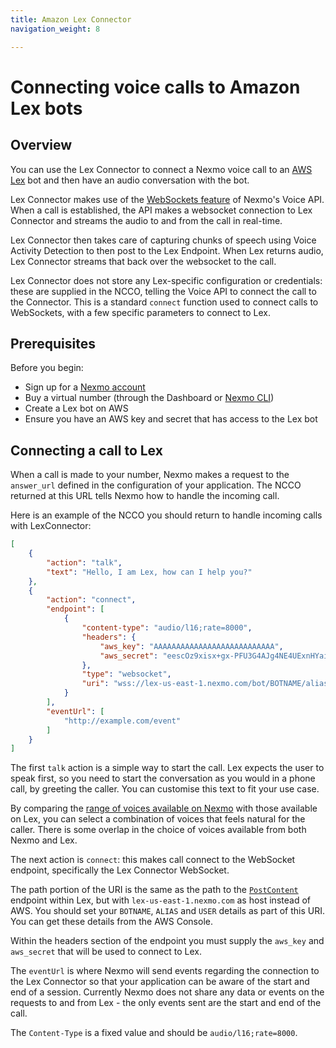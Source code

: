 ```yaml
---
title: Amazon Lex Connector
navigation_weight: 8

---
```


# Connecting voice calls to Amazon Lex bots

## Overview

You can use the Lex Connector to connect a Nexmo voice call to an [AWS
Lex](https://aws.amazon.com/lex/) bot and then have an audio
conversation with the bot.

Lex Connector makes use of the [WebSockets
feature](/concepts/guides/websockets) of Nexmo's Voice API. When a
call is established, the API makes a websocket connection to Lex
Connector and streams the audio to and from the call in real-time.

Lex Connector then takes care of capturing chunks of speech using
Voice Activity Detection to then post to the Lex Endpoint. When Lex
returns audio, Lex Connector streams that back over the websocket to
the call.

Lex Connector does not store any Lex-specific configuration or
credentials: these are supplied in the NCCO, telling the Voice API to
connect the call to the Connector. This is a standard `connect`
function used to connect calls to WebSockets, with a few specific
parameters to connect to Lex.

## Prerequisites

Before you begin:

* Sign up for a [Nexmo account](https://dashboard.nexmo.com/signup)
* Buy a virtual number (through the Dashboard or [Nexmo CLI](https://github.com/nexmo/nexmo-cli))
* Create a Lex bot on AWS
* Ensure you have an AWS key and secret that has access to the Lex bot


## Connecting a call to Lex 

When a call is made to your number, Nexmo makes a request to the `answer_url` defined in the configuration of your application. The NCCO returned at this URL tells Nexmo how to handle the incoming call.

Here is an example of the NCCO you should return to handle incoming calls with LexConnector:

```json
[
    {
        "action": "talk",
        "text": "Hello, I am Lex, how can I help you?"
    },
    {
        "action": "connect",
        "endpoint": [
            {
                "content-type": "audio/l16;rate=8000",
                "headers": {
                    "aws_key": "AAAAAAAAAAAAAAAAAAAAAAAAAAA",
                    "aws_secret": "eescOz9xisx+gx-PFU3G4AJg4NE4UExnHYaijI+o6xgNT0"
                },
                "type": "websocket",
                "uri": "wss://lex-us-east-1.nexmo.com/bot/BOTNAME/alias/ALIAS/user/USER/content"
            }
        ],
        "eventUrl": [
            "http://example.com/event"
        ]
    }
]
```

The first `talk` action is a simple way to start the call. Lex expects the user to speak first, so you need to start the conversation as you would in a phone call, by greeting the caller. You can customise this text to fit your use case.

By comparing the [range of voices available on Nexmo](/voice/voice-api/ncco-reference#voice-names) with those available on Lex, you can select a combination of voices that feels natural for the caller. There is some overlap in the choice of voices available from both Nexmo and Lex.

The next action is `connect`: this makes call connect to the WebSocket endpoint, specifically the Lex Connector WebSocket.

The path portion of the URI is the same as the path to the [`PostContent`](http://docs.aws.amazon.com/lex/latest/dg/API_PostContent.html) endpoint within Lex, but with `lex-us-east-1.nexmo.com` as host instead of AWS. You should set your `BOTNAME`, `ALIAS` and `USER` details as part of this URI. You can get these details from the AWS Console.

Within the headers section of the endpoint you must supply the `aws_key` and `aws_secret` that will be used to connect to Lex.

The `eventUrl` is where Nexmo will send events regarding the connection to the Lex Connector so that your application can be aware of the start and end of a session. Currently Nexmo does not share any data or events on the requests to and from Lex - the only events sent are the start and end of the call.

The `Content-Type` is a fixed value and should be `audio/l16;rate=8000`.
